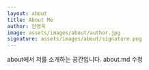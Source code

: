 ```yaml
---
layout: about
title: About Me
author: 안영욱
image: assets/images/about/author.jpg
signature: assets/images/about/signature.png
---
```


about에서 저를 소개하는 공간입니다.
about.md 수정